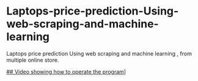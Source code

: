 # Laptops-price-prediction-Using-web-scraping-and-machine-learning
Laptops price prediction Using web scraping and machine learning , from multiple online store.


[## Video showing how to operate the program](https://drive.google.com/file/d/1JZVTEV8W0AHkFSK4C8n57Yxz8d5NmXN3/view?usp=sharing)]

